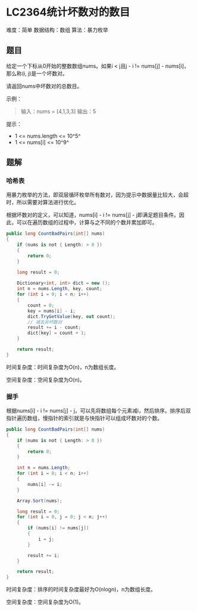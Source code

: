 # LC2364统计坏数对的数目

难度：简单
数据结构：数组
算法：暴力枚举

## 题目

给定一个下标从0开始的整数数组nums。如果i < j且j - i != nums[j] - nums[i]，那么称(i, j)是一个坏数对。

请返回nums中坏数对的总数目。

示例：

> 输入：nums = [4,1,3,3]
> 输出：5

提示：

- 1 <= nums.length <= 10^5^
- 1 <= nums[i] <= 10^9^

## 题解

### 哈希表

用暴力枚举的方法，即双层循环枚举所有数对，因为提示中数据量比较大，会超时，所以需要对算法进行优化。

根据坏数对的定义，可以知道，nums[i] - i != nums[j] - j即满足题目条件。因此，可以在遍历数组的过程中，计算与之不同的个数并累加即可。

``` csharp
public long CountBadPairs(int[] nums)
{
    if (nums is not { Length: > 0 })
    {
        return 0;
    }

    long result = 0;
    
    Dictionary<int, int> dict = new ();
    int n = nums.Length, key, count;
    for (int i = 0; i < n; i++)
    {
        count = 0;
        key = nums[i] - i;
        dict.TryGetValue(key, out count);
        // 减去非坏数对
        result += i - count;
        dict[key] = count + 1;
    }

    return result;
}
```

时间复杂度：时间复杂度为O(n)，n为数组长度。

空间复杂度：空间复杂度为O(n)。

### 握手

根据nums[i] - i != nums[j] - j，可以先将数组每个元素减i，然后排序。排序后双指针遍历数组，慢指针的索引就是与快指针可以组成坏数对的个数。

``` csharp
public long CountBadPairs(int[] nums)
{
    if (nums is not { Length: > 0 })
    {
        return 0;
    }

    int n = nums.Length;
    for (int i = 0; i < n; i++)
    {
        nums[i] -= i;
    }

    Array.Sort(nums);

    long result = 0;
    for (int i = 0, j = 0; j < n; j++)
    {
        if (nums[i] != nums[j])
        {
            i = j;
        }

        result += i;
    }

    return result;
}
```

时间复杂度：排序的时间复杂度最好为O(nlogn)，n为数组长度。

空间复杂度：空间复杂度为O(1)。